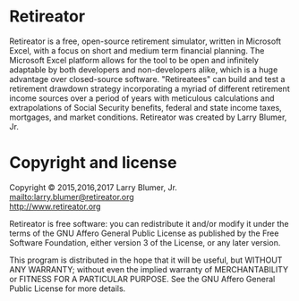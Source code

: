 # Retireator
Retireator is a free, open-source retirement simulator, written in Microsoft Excel, with a focus on short and medium term financial planning. The Microsoft Excel platform allows for the tool to be open and infinitely adaptable by both developers and non-developers alike, which is a huge advantage over closed-source software. "Retireatees" can build and test a retirement drawdown strategy incorporating a myriad of different retirement income sources over a period of years with meticulous calculations and extrapolations of Social Security benefits, federal and state income taxes, mortgages, and market conditions. Retireator was created by Larry Blumer, Jr.  

# Copyright and license
Copyright © 2015,2016,2017 Larry Blumer, Jr.  
<mailto:larry.blumer@retireator.org>  
<http://www.retireator.org>  

Retireator is free software: you can redistribute it and/or modify
it under the terms of the GNU Affero General Public License as published
by the Free Software Foundation, either version 3 of the License, or
any later version.

This program is distributed in the hope that it will be useful,
but WITHOUT ANY WARRANTY; without even the implied warranty of
MERCHANTABILITY or FITNESS FOR A PARTICULAR PURPOSE.  See the
GNU Affero General Public License for more details.

